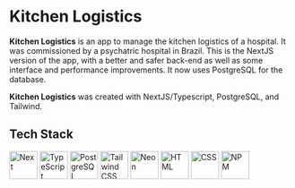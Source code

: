 # Kitchen Logistics

<b>Kitchen Logistics</b> is an app to manage the kitchen logistics of a hospital. It was commissioned by a psychatric hospital in Brazil. This is the NextJS version of the app, with a better and safer back-end as well as some interface and performance improvements. It now uses PostgreSQL for the database.

<b>Kitchen Logistics</b> was created with NextJS/Typescript, PostgreSQL, and Tailwind.

## Tech Stack
<img height="50" src="https://github.com/user-attachments/assets/4c546d44-8efa-4201-b287-eb95da502da5" alt="Next" title="Next"/>
<img height="50" src="https://github.com/user-attachments/assets/262eb873-1f66-40c3-9261-c05604451284" alt="TypeScript" title="TypeScript"/>
<img height="50" src="https://github.com/user-attachments/assets/069200ca-36ca-4d7c-b758-d02cbbd469c9" alt="PostgreSQL" title="PostgreSQL"/>
<img height="50" src="https://github.com/user-attachments/assets/7db5f8cb-145d-40b6-84fa-a23632ced92e" alt="Tailwind CSS" title="Tailwind CSS"/>
<img height="50" src="https://github.com/user-attachments/assets/3e1489f5-cdba-4bc8-b69f-4a0ef4bfa02c" alt="Neon" title="Neon"/>
<img height="50" src="https://github.com/user-attachments/assets/6364c31a-da0f-4ee8-a69f-f33ad1f7c921" alt="HTML" title="HTML"/>
<img height="50" src="https://github.com/user-attachments/assets/7c59f579-8108-4064-b758-5aa207f23e81" alt="CSS" title="CSS"/>
<img height="50" src="https://github.com/user-attachments/assets/1f665f79-d1a3-464f-b4ac-3916b5d1a38b" alt="NPM" title="NPM"/>

